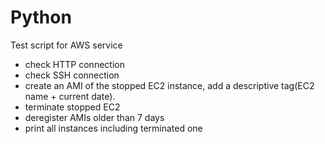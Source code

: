 # Python
Test script for AWS service
- check HTTP connection
- check SSH connection
- create an AMI of the stopped EC2 instance, add a descriptive tag(EC2 name + current date).
- terminate stopped EC2
- deregister AMIs older than 7 days
- print all instances including terminated one
